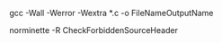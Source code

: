 


gcc -Wall -Werror -Wextra *.c -o FileNameOutputName

norminette -R CheckForbiddenSourceHeader <FileNameToCheck>